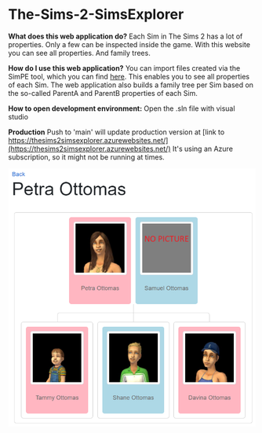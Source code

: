 # The-Sims-2-SimsExplorer

**What does this web application do?**
Each Sim in The Sims 2 has a lot of properties. Only a few can be inspected inside the game. With this website you can see all properties. And family trees.

**How do I use this web application?**
You can import files created via the SimPE tool, which you can find [here](https://sourceforge.net/projects/simpe/).
This enables you to see all properties of each Sim.
The web application also builds a family tree per Sim based on the so-called ParentA and ParentB properties of each Sim.

**How to open development environment:**
Open the .sln file with visual studio

**Production**
Push to 'main' will update production version at [link to https://thesims2simsexplorer.azurewebsites.net/](https://thesims2simsexplorer.azurewebsites.net/)
It's using an Azure subscription, so it might not be running at times.

![Family tree](/SimsexplorerFamilyTree.png)
